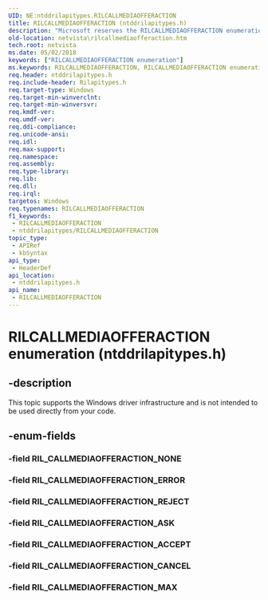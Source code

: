 ```yaml
---
UID: NE:ntddrilapitypes.RILCALLMEDIAOFFERACTION
title: RILCALLMEDIAOFFERACTION (ntddrilapitypes.h)
description: "Microsoft reserves the RILCALLMEDIAOFFERACTION enumeration for internal use only. Don't use the RILCALLMEDIAOFFERACTION enumeration in your code."
old-location: netvista\rilcallmediaofferaction.htm
tech.root: netvista
ms.date: 05/02/2018
keywords: ["RILCALLMEDIAOFFERACTION enumeration"]
ms.keywords: RILCALLMEDIAOFFERACTION, RILCALLMEDIAOFFERACTION enumeration [Network Drivers Starting with Windows Vista], RIL_CALLMEDIAOFFERACTION_ACCEPT, RIL_CALLMEDIAOFFERACTION_ASK, RIL_CALLMEDIAOFFERACTION_CANCEL, RIL_CALLMEDIAOFFERACTION_ERROR, RIL_CALLMEDIAOFFERACTION_MAX, RIL_CALLMEDIAOFFERACTION_REJECT, netvista.rilcallmediaofferaction, ntddrilapitypes/RILCALLMEDIAOFFERACTION, ntddrilapitypes/RIL_CALLMEDIAOFFERACTION_ACCEPT, ntddrilapitypes/RIL_CALLMEDIAOFFERACTION_ASK, ntddrilapitypes/RIL_CALLMEDIAOFFERACTION_CANCEL, ntddrilapitypes/RIL_CALLMEDIAOFFERACTION_ERROR, ntddrilapitypes/RIL_CALLMEDIAOFFERACTION_MAX, ntddrilapitypes/RIL_CALLMEDIAOFFERACTION_REJECT
req.header: ntddrilapitypes.h
req.include-header: Rilapitypes.h
req.target-type: Windows
req.target-min-winverclnt: 
req.target-min-winversvr: 
req.kmdf-ver: 
req.umdf-ver: 
req.ddi-compliance: 
req.unicode-ansi: 
req.idl: 
req.max-support: 
req.namespace: 
req.assembly: 
req.type-library: 
req.lib: 
req.dll: 
req.irql: 
targetos: Windows
req.typenames: RILCALLMEDIAOFFERACTION
f1_keywords:
 - RILCALLMEDIAOFFERACTION
 - ntddrilapitypes/RILCALLMEDIAOFFERACTION
topic_type:
 - APIRef
 - kbSyntax
api_type:
 - HeaderDef
api_location:
 - ntddrilapitypes.h
api_name:
 - RILCALLMEDIAOFFERACTION
---
```


# RILCALLMEDIAOFFERACTION enumeration (ntddrilapitypes.h)


## -description

This topic supports the Windows driver infrastructure and is not intended to be used directly from your code.

## -enum-fields

### -field RIL_CALLMEDIAOFFERACTION_NONE

### -field RIL_CALLMEDIAOFFERACTION_ERROR

### -field RIL_CALLMEDIAOFFERACTION_REJECT

### -field RIL_CALLMEDIAOFFERACTION_ASK

### -field RIL_CALLMEDIAOFFERACTION_ACCEPT

### -field RIL_CALLMEDIAOFFERACTION_CANCEL

### -field RIL_CALLMEDIAOFFERACTION_MAX

